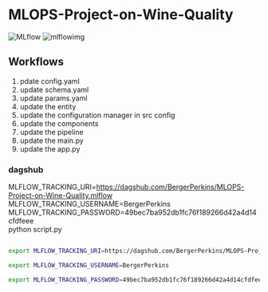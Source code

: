 # MLOPS-Project-on-Wine-Quality

![MLflow](https://github.com/BergerPerkins/MLOPS-Project-on-Wine-Quality/assets/102247955/23708052-2589-4959-bfdc-ab89ad47d779)
![mlflowimg](https://github.com/BergerPerkins/MLOPS-Project-on-Wine-Quality/assets/102247955/a7c862ee-a930-443f-8e5f-86b0779804cb)
## Workflows

1. pdate config.yaml
2. update schema.yaml
3. update params.yaml
4. update the entity
5. update the configuration manager in src config
6. update the components
7. update the pipeline
8. update the main.py
9. update the app.py



### dagshub

MLFLOW_TRACKING_URI=https://dagshub.com/BergerPerkins/MLOPS-Project-on-Wine-Quality.mlflow \
MLFLOW_TRACKING_USERNAME=BergerPerkins \
MLFLOW_TRACKING_PASSWORD=49bec7ba952db1fc76f189266d42a4d14cfdfeee \
python script.py

```bash

export MLFLOW_TRACKING_URI=https://dagshub.com/BergerPerkins/MLOPS-Project-on-Wine-Quality.mlflow

export MLFLOW_TRACKING_USERNAME=BergerPerkins

export MLFLOW_TRACKING_PASSWORD=49bec7ba952db1fc76f189266d42a4d14cfdfeee

```
